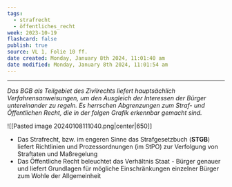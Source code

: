 ```yaml
---
tags:
  - strafrecht
  - öffentliches_recht
week: 2023-10-19
flashcard: false
publish: true
source: VL 1, Folie 10 ff.
date created: Monday, January 8th 2024, 11:01:40 am
date modified: Monday, January 8th 2024, 11:01:54 am
---
```

***

*Das BGB als Teilgebiet des Zivilrechts liefert hauptsächlich Verfahrensanweisungen, um den Ausgleich der Interessen der Bürger untereinander zu regeln. Es herrschen Abgrenzungen zum Straf- und Öffentlichen Recht, die in der folgen Grafik erkennbar gemacht sind.*

![[Pasted image 20240108111040.png|center|650]]

- Das Strafrecht, bzw. im engeren Sinne das Strafgesetzbuch (**STGB**) liefert Richtlinien und Prozessordnungen (im StPO) zur Verfolgung von Straftaten und Maßregelung
- Das Öffentliche Recht beleuchtet das Verhältnis Staat - Bürger genauer und liefert Grundlagen für mögliche Einschränkungen einzelner Bürger zum Wohle der Allgemeinheit